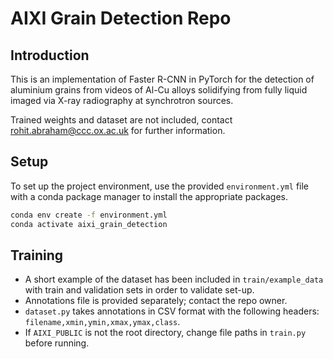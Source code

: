 # AIXI Grain Detection Repo

## Introduction

This is an implementation of Faster R-CNN in PyTorch for the detection of aluminium grains from videos of Al-Cu alloys solidifying from fully liquid imaged via X-ray radiography at synchrotron sources.

Trained weights and dataset are not included, contact rohit.abraham@ccc.ox.ac.uk for further information.

## Setup

To set up the project environment, use the provided `environment.yml` file with a conda package manager to install the appropriate packages.

```sh
conda env create -f environment.yml
conda activate aixi_grain_detection
```

## Training

- A short example of the dataset has been included in `train/example_data` with train and validation sets in order to validate set-up.
- Annotations file is provided separately; contact the repo owner.
- `dataset.py` takes annotations in CSV format with the following headers: `filename,xmin,ymin,xmax,ymax,class`.
- If `AIXI_PUBLIC` is not the root directory, change file paths in `train.py` before running.


